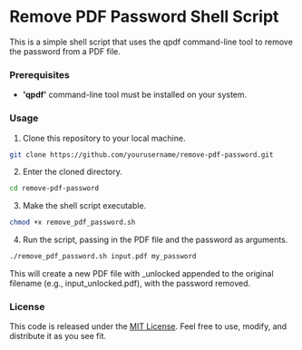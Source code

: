 # Remove PDF Password Shell Script

This is a simple shell script that uses the qpdf command-line tool to remove the password from a PDF file.

### Prerequisites

- **'qpdf'** command-line tool must be installed on your system.

### Usage

1. Clone this repository to your local machine.

```Bash
git clone https://github.com/yourusername/remove-pdf-password.git
```

2. Enter the cloned directory.

```Bash
cd remove-pdf-password
```

3. Make the shell script executable.

```Bash
chmod +x remove_pdf_password.sh

```

4. Run the script, passing in the PDF file and the password as arguments.

```Bash
./remove_pdf_password.sh input.pdf my_password
```

This will create a new PDF file with _unlocked appended to the original filename (e.g., input_unlocked.pdf), with the password removed.

### License

This code is released under the [MIT License](LICENSE). Feel free to use, modify, and distribute it as you see fit.

